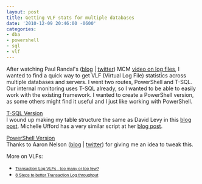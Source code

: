 ```yaml
---
layout: post
title: Getting VLF stats for multiple databases
date: '2010-12-09 20:46:00 -0600'
categories:
- dba
- powershell
- sql
- vlf
---
```

<p>After watching Paul Randal's (<a href="http://sqlskills.com/blogs/paul/">blog</a> | <a href="http://twitter.com/PaulRandal">twitter</a>) MCM <a href="http://technet.microsoft.com/en-us/sqlserver/gg313762.aspx">video on log files</a>, I wanted to find a quick way to get VLF (Virtual Log File) statistics across multiple databases and servers. I went two routes, PowerShell and T-SQL. Our internal monitoring uses T-SQL already, so I wanted to be able to easily work with the existing framework. I wanted to create a PowerShell version, as some others might find it useful and I just like working with PowerShell.</p>
<p><a href="http://db.tt/0Ko0xNO">T-SQL Version</a><br />I wound up making my table structure the same as David Levy in this <a href="http://adventuresinsql.com/2009/12/a-busyaccidental-dbas-guide-to-managing-vlfs/">blog post</a>. Michelle Ufford has a very similar script at her <a href="http://sqlfool.com/2010/06/check-vlf-counts/">blog post</a>.</p>
<p><a href="http://db.tt/kjxfcmm">PowerShell Version</a><br />Thanks to Aaron Nelson (<a href="http://sqlvariant.com/wordpress/">blog</a> | <a href="http://twitter.com/SQLvariant">twitter</a>) for giving me an idea to tweak this.</p>
<p>More on VLFs:</p>
<ul>
<li><span class="Apple-style-span" style="font-family: verdana, sans-serif; font-size: 11px;"><a href="http://www.sqlskills.com/BLOGS/KIMBERLY/post/Transaction-Log-VLFs-too-many-or-too-few.aspx">Transaction Log VLFs - too many or too few?</a></span><span class="Apple-style-span" style="font-family: verdana, sans-serif; font-size: 11px;"><span></span></span></li>
<li><span class="Apple-style-span" style="font-family: verdana, sans-serif;"><span class="Apple-style-span" style="font-size: 11px;"><a href="http://www.sqlskills.com/BLOGS/KIMBERLY/post/8-Steps-to-better-Transaction-Log-throughput.aspx">8 Steps to better Transaction Log throughput</a></span></span></li>
</ul>
<div><span class="Apple-style-span" style="font-family: verdana, sans-serif;"><span class="Apple-style-span" style="font-size: 11px;"><br /></span></span></div>
